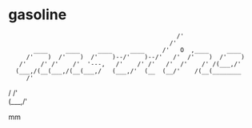 # gasoline
                                                                      
                                                   /'                 
                                                 /'                   
           ____     ____     ____     ____     /'   O  ,____     ____ 
         /'    )  /'    )  /'    )--/'    )--/'   /'  /'    )  /'    )
       /'    /' /'    /'  '---,   /'    /' /'   /'  /'    /' /(___,/' 
      (___,/(__(___,/(__(___,/   (___,/'  (__  (__/'    /(__(________ 
         /'                                                           
 /     /'                                                             
(___,/'                                                               
  
mm